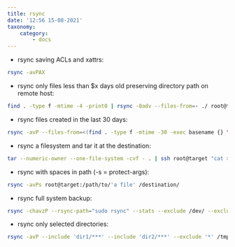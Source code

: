 ```yaml
---
title: rsync
date: '12:56 15-08-2021'
taxonomy:
    category:
        - docs
---
```


* rsync saving ACLs and xattrs:

```bash
rsync -avPAX
```

* rsync only files less than $x days old preserving directory path on remote host:

```bash
find . -type f -mtime -4 -print0 | rsync -0adv --files-from=- ./ root@target-host:/target/path/
```

* rsync files created in the last 30 days:

```bash
rsync -avP --files-from=<(find . -type f -mtime -30 -exec basename {} \;) `pwd`/ root@target:/path/
```

* rsync a filesystem and tar it at the destination:

```bash
tar --numeric-owner --one-file-system -cvf - . | ssh root@target "cat > /output/file.tar"
```

* rsync with spaces in path (-s = protect-args):

```bash
rsync -avPs root@target:/path/to/'a file' /destination/
```

* rsync full system backup:

```bash
rsync -chavzP --rsync-path="sudo rsync" --stats --exclude /dev/ --exclude /proc/ user@source:/ .
```

* rsync only selected directories:

```bash
rsync -avP --include 'dir1/***' --include 'dir2/***' --exclude '*' /tmp/test/ root@remote:/tmp/test/
```
